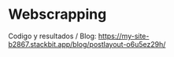 # Webscrapping
Codigo y resultados /
Blog: https://my-site-b2867.stackbit.app/blog/postlayout-o6u5ez29h/ 

